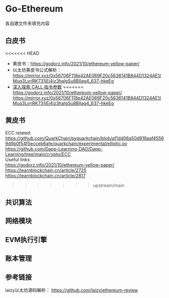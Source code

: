 #  Go-Ethereum

各自建文件夹填充内容
## 白皮书
<<<<<<< HEAD
- 黄皮书：https://godorz.info/2021/10/ethereum-yellow-paper/
- 以太坊黄皮书公式解析： https://mirror.xyz/0x56706F118e42AE069F20c5636141B844D1324AE1/Muq3LyriRK731jEj4jz3halgSu8BIlag4_637-hkeEg
- [深入探索 CALL 指令参数](https://godorz.info/2021/10/dive-into-call-param0/)
=======
https://godorz.info/2021/10/ethereum-yellow-paper/
https://mirror.xyz/0x56706F118e42AE069F20c5636141B844D1324AE1/Muq3LyriRK731jEj4jz3halgSu8BIlag4_637-hkeEg

## 黄皮书
ECC related:\
https://github.com/QuarkChain/pyquarkchain/blob/af1dd06a50d918aaf45569d9b0f54f5ecceb6afe/quarkchain/experimental/elliptic.py \
https://github.com/Dapp-Learning-DAO/Dapp-Learning/tree/main/crypto/ECC \
Useful links:\
https://godorz.info/2021/10/ethereum-yellow-paper/ \
https://learnblockchain.cn/article/2725 \
https://learnblockchain.cn/article/2817

>>>>>>> upstream/main
## 共识算法

## 网络模块

## EVM执行引擎

## 账本管理



## 参考链接
laizy以太坊源码解析： https://github.com/laizy/ethereum-review
